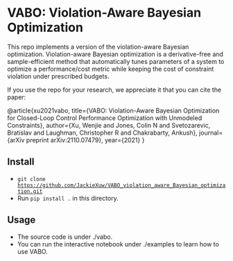 # VABO: Violation-Aware Bayesian Optimization

This repo implements a version of the violation-aware Bayesian optimization.
Violation-aware Bayesian optimization is a derivative-free and sample-efficient method that
automatically tunes parameters of a system to optimize a performance/cost metric while keeping the cost of 
constraint violation under prescribed budgets.

If you use the repo for your research, we appreciate it that you can cite the paper:

@article{xu2021vabo,
  title={VABO: Violation-Aware Bayesian Optimization for Closed-Loop Control Performance Optimization with Unmodeled Constraints},
  author={Xu, Wenjie and Jones, Colin N and Svetozarevic, Bratislav and Laughman, Christopher R and Chakrabarty, Ankush},
  journal={arXiv preprint arXiv:2110.07479},
  year={2021}
}

## Install
* <code>git clone https://github.com/JackieXuw/VABO_violation_aware_Bayesian_optimization.git </code>
* Run <code>pip install .</code> in this directory. 

## Usage
* The source code is under ./vabo.
* You can run the interactive notebook under ./examples to learn how to use VABO.



